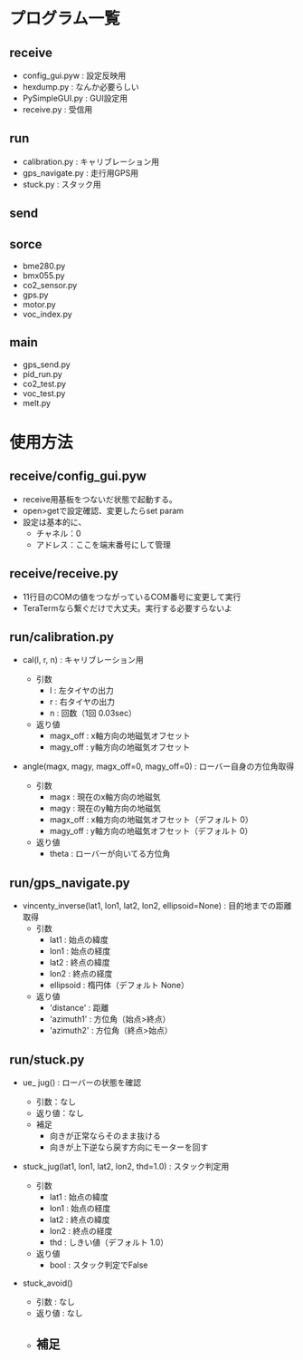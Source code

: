 # プログラム一覧

## receive
- config_gui.pyw : 設定反映用
- hexdump.py : なんか必要らしい
- PySimpleGUI.py : GUI設定用
- receive.py : 受信用

## run
- calibration.py : キャリブレーション用
- gps_navigate.py : 走行用GPS用
- stuck.py : スタック用

## send

## sorce
- bme280.py
- bmx055.py
- co2_sensor.py
- gps.py
- motor.py
- voc_index.py

## main
- gps_send.py
- pid_run.py
- co2_test.py
- voc_test.py
- melt.py

# 使用方法
## receive/config_gui.pyw
- receive用基板をつないだ状態で起動する。
- open>getで設定確認、変更したらset param
- 設定は基本的に、
    - チャネル：0
    - アドレス：ここを端末番号にして管理

## receive/receive.py
- 11行目のCOMの値をつながっているCOM番号に変更して実行
- TeraTermなら繋ぐだけで大丈夫。実行する必要すらないよ

## run/calibration.py
- cal(l, r, n) : キャリブレーション用
    - 引数
        - l : 左タイヤの出力
        - r : 右タイヤの出力
        - n : 回数（1回 0.03sec）
    - 返り値
        - magx_off : x軸方向の地磁気オフセット
        - magy_off : y軸方向の地磁気オフセット

- angle(magx, magy, magx_off=0, magy_off=0) : ローバー自身の方位角取得
    - 引数
        - magx : 現在のx軸方向の地磁気
        - magy : 現在のy軸方向の地磁気
        - magx_off : x軸方向の地磁気オフセット（デフォルト 0）
        - magy_off : y軸方向の地磁気オフセット（デフォルト 0）
    - 返り値
        - theta : ローバーが向いてる方位角

## run/gps_navigate.py
- vincenty_inverse(lat1, lon1, lat2, lon2, ellipsoid=None) : 目的地までの距離取得
    - 引数
        - lat1 : 始点の緯度
        - lon1 : 始点の経度
        - lat2 : 終点の緯度
        - lon2 : 終点の経度
        - ellipsoid : 楕円体（デフォルト None）
    - 返り値
        - 'distance' : 距離
        - 'azimuth1' : 方位角（始点>終点）
        - 'azimuth2' : 方位角（終点>始点）

## run/stuck.py
- ue_ jug() : ローバーの状態を確認
    - 引数：なし
    - 返り値：なし
    - 補足
        - 向きが正常ならそのまま抜ける
        - 向きが上下逆なら戻す方向にモーターを回す

- stuck_jug(lat1, lon1, lat2, lon2, thd=1.0) : スタック判定用
    - 引数
        - lat1 : 始点の緯度
        - lon1 : 始点の経度
        - lat2 : 終点の緯度
        - lon2 : 終点の経度
        - thd : しきい値（デフォルト 1.0）
    - 返り値
        - bool : スタック判定でFalse

- stuck_avoid()
    - 引数 : なし
    - 返り値 : なし
    - 補足
        - 